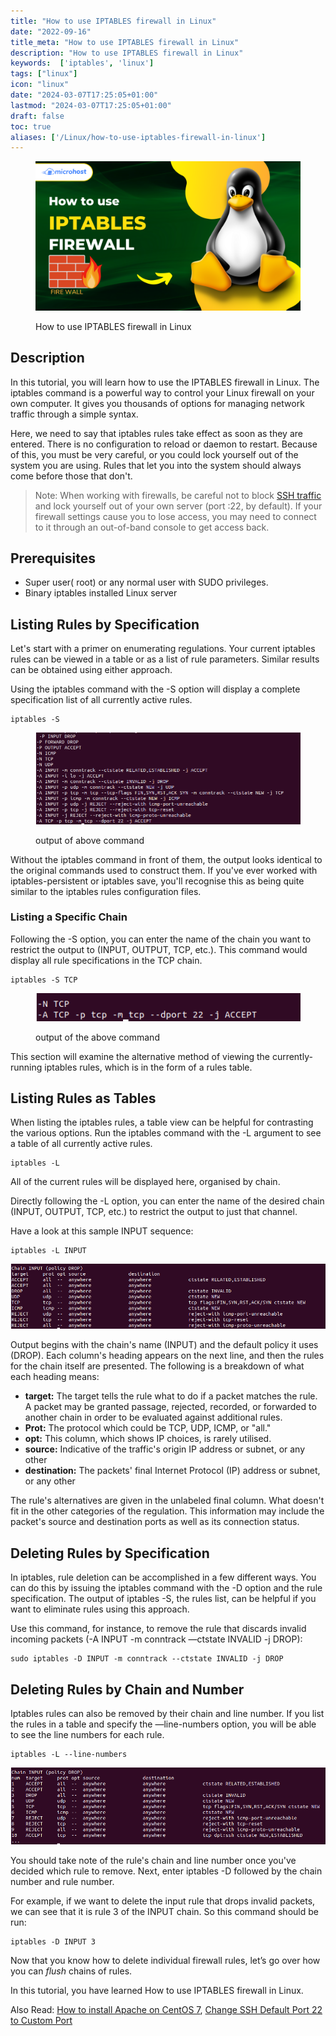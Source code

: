 ```yaml
---
title: "How to use IPTABLES firewall in Linux"
date: "2022-09-16"
title_meta: "How to use IPTABLES firewall in Linux"
description: "How to use IPTABLES firewall in Linux"
keywords:  ['iptables', 'linux']
tags: ["linux"]
icon: "linux"
date: "2024-03-07T17:25:05+01:00"
lastmod: "2024-03-07T17:25:05+01:00" 
draft: false
toc: true
aliases: ['/Linux/how-to-use-iptables-firewall-in-linux']
---
```


<figure>

![How to use IPTABLES firewall in Linux](images/How-to-use-IPTABLES-firewall-in-Linux-1024x576.png)

<figcaption>

How to use IPTABLES firewall in Linux

</figcaption>

</figure>

## Description

In this tutorial, you will learn how to use the IPTABLES firewall in Linux. The iptables command is a powerful way to control your Linux firewall on your own computer. It gives you thousands of options for managing network traffic through a simple syntax.

Here, we need to say that iptables rules take effect as soon as they are entered. There is no configuration to reload or daemon to restart. Because of this, you must be very careful, or you could lock yourself out of the system you are using. Rules that let you into the system should always come before those that don't.

> Note: When working with firewalls, be careful not to block [SSH traffic](https://www.ibm.com/docs/SSSHEC_7.6.0/deploy/ref/ref_defaultopenports.html#:~:text=SSH%20port%2022&text=The%20port%20is%20used%20for,is%20encrypted%20using%20password%20authentication.) and lock yourself out of your own server (port :22, by default). If your firewall settings cause you to lose access, you may need to connect to it through an out-of-band console to get access back.

## Prerequisites

- Super user( root) or any normal user with SUDO privileges.
- Binary iptables installed Linux server

## Listing Rules by Specification

Let's start with a primer on enumerating regulations. Your current iptables rules can be viewed in a table or as a list of rule parameters. Similar results can be obtained using either approach.

Using the iptables command with the -S option will display a complete specification list of all currently active rules.

```
iptables -S
```
<figure>

![](images/image-67.png)

<figcaption>

output of above command

</figcaption>

</figure>

Without the iptables command in front of them, the output looks identical to the original commands used to construct them. If you've ever worked with iptables-persistent or iptables save, you'll recognise this as being quite similar to the iptables rules configuration files.

### Listing a Specific Chain

Following the -S option, you can enter the name of the chain you want to restrict the output to (INPUT, OUTPUT, TCP, etc.). This command would display all rule specifications in the TCP chain.

```
iptables -S TCP
```
<figure>

![](images/image-68.png)

<figcaption>

output of the above command

</figcaption>

</figure>

This section will examine the alternative method of viewing the currently-running iptables rules, which is in the form of a rules table.

## Listing Rules as Tables

When listing the iptables rules, a table view can be helpful for contrasting the various options. Run the iptables command with the -L argument to see a table of all currently active rules.

```
iptables -L
```
All of the current rules will be displayed here, organised by chain.

Directly following the -L option, you can enter the name of the desired chain (INPUT, OUTPUT, TCP, etc.) to restrict the output to just that channel.

Have a look at this sample INPUT sequence:

```
iptables -L INPUT
```
![](images/image-69.png)

Output begins with the chain's name (INPUT) and the default policy it uses (DROP). Each column's heading appears on the next line, and then the rules for the chain itself are presented. The following is a breakdown of what each heading means:

- **target:** The target tells the rule what to do if a packet matches the rule. A packet may be granted passage, rejected, recorded, or forwarded to another chain in order to be evaluated against additional rules.
- **Prot:** The protocol which could be TCP, UDP, ICMP, or "all."
- **opt:** This column, which shows IP choices, is rarely utilised.
- **source:** Indicative of the traffic's origin IP address or subnet, or any other
- **destination:** The packets' final Internet Protocol (IP) address or subnet, or any other

The rule's alternatives are given in the unlabeled final column. What doesn't fit in the other categories of the regulation. This information may include the packet's source and destination ports as well as its connection status.

## Deleting Rules by Specification

In iptables, rule deletion can be accomplished in a few different ways. You can do this by issuing the iptables command with the -D option and the rule specification. The output of iptables -S, the rules list, can be helpful if you want to eliminate rules using this approach.

Use this command, for instance, to remove the rule that discards invalid incoming packets (-A INPUT -m conntrack —ctstate INVALID -j DROP):

```
sudo iptables -D INPUT -m conntrack --ctstate INVALID -j DROP
```
## Deleting Rules by Chain and Number

Iptables rules can also be removed by their chain and line number. If you list the rules in a table and specify the —line-numbers option, you will be able to see the line numbers for each rule.

```
iptables -L --line-numbers
```
![](images/image-70.png)

You should take note of the rule's chain and line number once you've decided which rule to remove. Next, enter iptables -D followed by the chain number and rule number.

For example, if we want to delete the input rule that drops invalid packets, we can see that it is rule 3 of the INPUT chain. So this command should be run:

```
iptables -D INPUT 3
```
Now that you know how to delete individual firewall rules, let’s go over how you can _flush_ chains of rules.

In this tutorial, you have learned How to use IPTABLES firewall in Linux.

Also Read: [How to install Apache on CentOS 7](https://utho.com/docs/tutorial/how-to-install-apache-on-centos-7/), [Change SSH Default Port 22 to Custom Port](https://utho.com/docs/tutorial/change-ssh-default-port-22-to-custom-port/)
